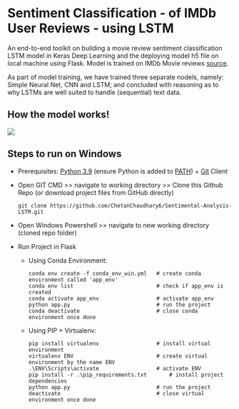 # Sentiment Classification - of IMDb User Reviews - using LSTM
An end-to-end toolkit on building a movie review sentiment classification LSTM model in Keras Deep Learning and the deploying model h5 file on local machine using Flask. Model is trained on IMDb Movie reviews [source](https://www.kaggle.com/datasets/lakshmi25npathi/imdb-dataset-of-50k-movie-reviews).

As part of model training, we have trained three separate nodels, namely: Simple Neural Net, CNN and LSTM; and concluded with reasoning as to why LSTMs are well suited to handle (sequential) text data.



## How the model works!
![](readme/movie-sentiment-functionality.gif)

## Steps to run on Windows

* Prerequisites: [Python 3.9](https://www.python.org/downloads/) (ensure Python is added to [PATH](https://medium.com/co-learning-lounge/how-to-download-install-python-on-windows-2021-44a707994013)) + [Git](https://www.markdownguide.org/basic-syntax/) Client 
* Open GIT CMD >> navigate to working directory >> Clone this Github Repo (or download project files from GitHub directly)

      git clone https://github.com/ChetanChaudhary6/Sentimental-Analysis-LSTM.git  
* Open Windows Powershell >> navigate to new working directory (cloned repo folder)
* Run Project in Flask


  * Using Conda Environment:

        conda env create -f conda_env_win.yml   # create conda environment called 'app_env'
        conda env list                          # check if app_env is created
        conda activate app_env                  # activate app_env
        python app.py                           # run the project
        conda deactivate                        # close conda environment once done

  * Using PIP + Virtualenv:
 
        pip install virtualenv                  # install virtual environment        
        virtualenv ENV                          # create virtual environment by the name ENV
        .\ENV\Scripts\activate                  # activate ENV
        pip install -r .\pip_requirements.txt       # install project dependencies
        python app.py                           # run the project
        deactivate                              # close virtual environment once done

        


